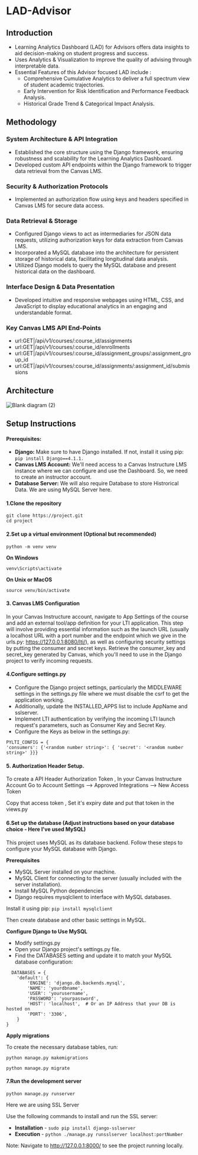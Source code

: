 # LAD-Advisor

## Introduction
- Learning Analytics Dashboard (LAD) for Advisors offers data insights to aid decision-making on student progress and success.
- Uses Analytics & Visualization to improve the quality of advising through interpretable data.
- Essential Features of this Advisor focused LAD include :
    - Comprehensive Cumulative Analytics to deliver a full spectrum view of student academic trajectories.
    - Early Intervention for Risk Identification and Performance Feedback Analysis.
    - Historical Grade Trend & Categorical Impact Analysis.

## Methodology

### System Architecture & API Integration
- Established the core structure using the Django framework, ensuring robustness and scalability for the Learning Analytics Dashboard.
- Developed custom API endpoints within the Django framework to trigger data retrieval from the Canvas LMS.
### Security & Authorization Protocols
- Implemented an authorization flow using keys and headers specified in Canvas LMS for secure data access.
### Data Retrieval & Storage
- Configured Django views to act as intermediaries for JSON data requests, utilizing authorization keys for data extraction from Canvas LMS.
- Incorporated a MySQL database into the architecture for persistent storage of historical data, facilitating longitudinal data analysis.
- Utilized Django models to query the MySQL database and present historical data on the dashboard.
### Interface Design & Data Presentation
- Developed intuitive and responsive webpages using HTML, CSS, and JavaScript to display educational analytics in an engaging and understandable format.
### Key Canvas LMS API End-Points
- url:GET|/api/v1/courses/:course_id/assignments
- url:GET|/api/v1/courses/:course_id/enrollments
- url:GET|/api/v1/courses/:course_id/assignment_groups/:assignment_group_id
- url:GET|/api/v1/courses/:course_id/assignments/:assignment_id/submissions

## Architecture

![Blank diagram (2)](https://github.com/suchithreddyv/LAD-Advisor/assets/44540739/1451245f-1825-4fe1-a426-be39afcda6e2)

## Setup Instructions 

#### Prerequisites:
- **Django:** Make sure to have Django installed. If not, install it using pip: ```pip install Django==4.1.1.```
- **Canvas LMS Account:** We'll need access to a Canvas Instructure LMS instance where we can configure and use the Dashboard. So, we need to create an instructor account.
- **Database Server:** We will also require Database to store Histrorical Data. We are using MySQL Server here. 

#### 1.Clone the repository
```
git clone https://project.git
cd project
```
#### 2.Set up a virtual environment (Optional but recommended)
```
python -m venv venv
```
**On Windows**
```
venv\Scripts\activate
```
**On Unix or MacOS**
```
source venv/bin/activate
```

#### 3. Canvas LMS Configuration

In your Canvas Instructure account, navigate to App Settings of the course and add an external tool/app definition for your LTI application. This step will involve providing essential information such as the launch URL (usually a localhost URL with a port number and the endpoint which we give in the urls.py: https://127.0.0.1:8080/lti/), as well as configuring security settings by putting the consumer and secret keys. Retrieve the consumer_key and secret_key generated by Canvas, which you'll need to use in the Django project to verify incoming requests.

#### 4.Configure settings.py

- Configure the Django project settings, particularly the MIDDLEWARE settings in the settings.py file where we must disable the csrf to get the application working.
- Additionally, update the INSTALLED_APPS list to include AppName and sslserver.
- Implement LTI authentication by verifying the incoming LTI launch request's parameters, such as Consumer Key and Secret Key.
- Configure the Keys as below in the settings.py:

```
PYLTI_CONFIG = {
'consumers': {'<random number string>': { 'secret': '<random number string>' }}}
```

#### 5. Authorization Header Setup.

To create a API Header Authorization Token , In your Canvas Instructure Account Go to Account Settings --> Approved Integrations --> New Access Token

Copy that access token , Set it's expiry date and put that token in the views.py

#### 6.Set up the database (Adjust instructions based on your database choice - Here I've used MySQL)

This project uses MySQL as its database backend. Follow these steps to configure your MySQL database with Django.

**Prerequisites**
- MySQL Server installed on your machine.
- MySQL Client for connecting to the server (usually included with the server installation).
- Install MySQL Python dependencies
- Django requires mysqlclient to interface with MySQL databases. 

Install it using pip: ``` pip install mysqlclient ```

Then create database and other basic settings in MySQL.

**Configure Django to Use MySQL**
- Modify settings.py
- Open your Django project's settings.py file.
- Find the DATABASES setting and update it to match your MySQL database configuration:

```
  DATABASES = {
    'default': {
        'ENGINE': 'django.db.backends.mysql',
        'NAME': 'yourdbname',
        'USER': 'yourusername',
        'PASSWORD': 'yourpassword',
        'HOST': 'localhost',  # Or an IP Address that your DB is hosted on
        'PORT': '3306',
    }
}
```

**Apply migrations**

To create the necessary database tables, run:
```
python manage.py makemigrations

python manage.py migrate
```
#### 7.Run the development server
```
python manage.py runserver
```
Here we are using SSL Server 

Use the following commands to install and run the SSL server:
- **Installation** - ``` sudo pip install django-sslserver ```
- **Execution** - ``` python ./manage.py runsslserver localhost:portNumber ```

Note:  Navigate to http://127.0.0.1:8000/ to see the project running locally.

